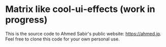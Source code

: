 # Matrix like cool-ui-effects (work in progress)

This is the source code to Ahmed Sabir's public website: https://ahmed.jp. Feel free to clone this code for your own personal use.
